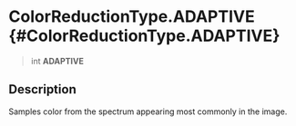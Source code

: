 ColorReductionType.ADAPTIVE {#ColorReductionType.ADAPTIVE}
===========================

> int **ADAPTIVE**

Description
-----------

Samples color from the spectrum appearing most commonly in the image.
